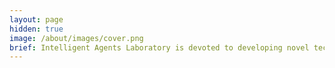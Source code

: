 ```yaml
---
layout: page
hidden: true
image: /about/images/cover.png
brief: Intelligent Agents Laboratory is devoted to developing novel technical applications for improving people's lives and proposing available solutions on social problems. Our research involve in human computation, internet of things, common sense, health care, and other artificial-intelligent-related fields. iAgents Lab is an innovative, human-oriented and passionated group. We hope our work can bring significant impact in the global society.
---
```

